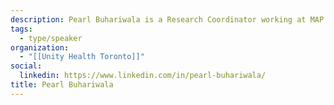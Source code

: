 ```yaml
---
description: Pearl Buhariwala is a Research Coordinator working at MAP Centre for Urban Health Solutions at Unity Health Toronto. At MAP Pearl works on multiple projects which address the social determinants of health and evaluate interventions to better support women. Pearl is passionate about working for a research centre which emphasizes solutions focused research working to improve the lives of those most in need across Toronto.
tags:
  - type/speaker
organization:
  - "[[Unity Health Toronto]]"
social:
  linkedin: https://www.linkedin.com/in/pearl-buhariwala/
title: Pearl Buhariwala
---
```


